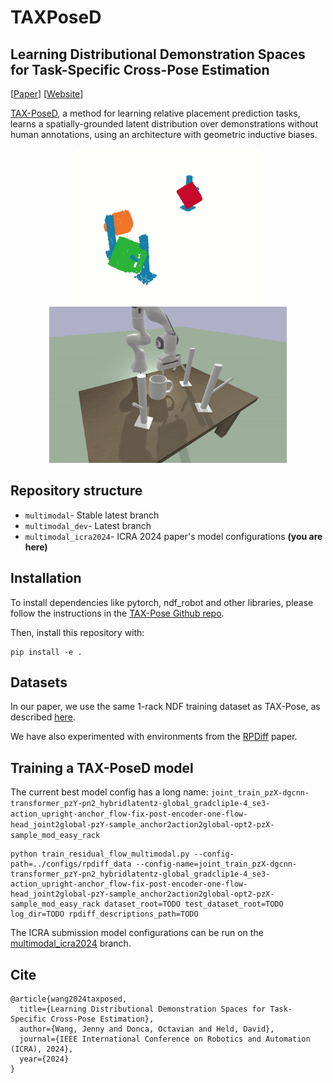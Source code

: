 # TAXPoseD
## Learning Distributional Demonstration Spaces for Task-Specific Cross-Pose Estimation

[[Paper](https://arxiv.org/abs/2405.04609)] [[Website](https://sites.google.com/view/tax-posed/home)]

[TAX-PoseD](https://sites.google.com/view/tax-posed), a method for learning relative placement prediction tasks, learns a spatially-grounded latent distribution over demonstrations without human annotations, using an architecture with geometric inductive biases.

<p align="center">
<img src="./doc/3rack_spin.gif" alt="drawing" height="250">
<img src="./doc/3rack_place.gif" alt="drawing" height="250">
</p>

## Repository structure

- `multimodal`- Stable latest branch
- `multimodal_dev`- Latest branch
- `multimodal_icra2024`- ICRA 2024 paper's model configurations **(you are here)**

## Installation 

To install dependencies like pytorch, ndf_robot and other libraries, please follow the instructions in the [TAX-Pose Github repo](https://github.com/r-pad/taxpose/tree/main?tab=readme-ov-file#installation). 

Then, install this repository with:

```
pip install -e .
```

## Datasets

In our paper, we use the same 1-rack NDF training dataset as TAX-Pose, as described [here](https://github.com/r-pad/taxpose/tree/main?tab=readme-ov-file#download-the-data).

We have also experimented with environments from the [RPDiff](https://github.com/anthonysimeonov/rpdiff?tab=readme-ov-file#download-assets) paper.


## Training a TAX-PoseD model

The current best model config has a long name: `joint_train_pzX-dgcnn-transformer_pzY-pn2_hybridlatentz-global_gradclip1e-4_se3-action_upright-anchor_flow-fix-post-encoder-one-flow-head_joint2global-pzY-sample_anchor2action2global-opt2-pzX-sample_mod_easy_rack`

```
python train_residual_flow_multimodal.py --config-path=../configs/rpdiff_data --config-name=joint_train_pzX-dgcnn-transformer_pzY-pn2_hybridlatentz-global_gradclip1e-4_se3-action_upright-anchor_flow-fix-post-encoder-one-flow-head_joint2global-pzY-sample_anchor2action2global-opt2-pzX-sample_mod_easy_rack dataset_root=TODO test_dataset_root=TODO log_dir=TODO rpdiff_descriptions_path=TODO
```

The ICRA submission model configurations can be run on the [multimodal_icra2024](https://github.com/himty/taxposeD/tree/multimodal_icra2024) branch.


## Cite

```
@article{wang2024taxposed,
  title={Learning Distributional Demonstration Spaces for Task-Specific Cross-Pose Estimation},
  author={Wang, Jenny and Donca, Octavian and Held, David},
  journal={IEEE International Conference on Robotics and Automation (ICRA), 2024},
  year={2024}
}
```
